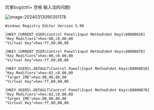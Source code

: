 坑爹bug(ctrl+ 空格 输入法的问题)

![image-20240313090351178](G:\JianYun\我的坚果云\Typora_Work\Typora_Pic\image-20240313090351178.png)

```
Windows Registry Editor Version 5.00

[HKEY_CURRENT_USER\Control Panel\Input Method\Hot Keys\00000010]
"Key Modifiers"=hex:00,c0,00,00
"Virtual Key"=hex:ff,00,00,00

[HKEY_CURRENT_USER\Control Panel\Input Method\Hot Keys\00000070]
"Key Modifiers"=hex:00,c0,00,00
"Virtual Key"=hex:ff,00,00,00

[HKEY_USERS\.DEFAULT\Control Panel\Input Method\Hot Keys\00000010]
"Key Modifiers"=hex:02,c0,00,00
"Target IME"=hex:00,00,00,00
"Virtual Key"=hex:ff,00,00,00

[HKEY_USERS\.DEFAULT\Control Panel\Input Method\Hot Keys\00000070]
"Key Modifiers"=hex:02,c0,00,00
"Target IME"=hex:00,00,00,00
"Virtual Key"=hex:ff,00,00,00
```













